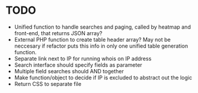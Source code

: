 # TODO

- Unified function to handle searches and paging, called by heatmap and front-end, that returns JSON array?
- External PHP function to create table header array? May not be neccesary if refactor puts this info in only one unified table generation function.
- Separate link next to IP for running whois on IP address
- Search interface should specify fields as parameter
- Multiple field searches should AND together
- Make function/object to decide if IP is excluded to abstract out the logic
- Return CSS to separate file

